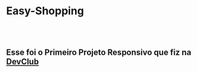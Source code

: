 <h1>Easy-Shopping</h1>
<br>
<br>
<h2>Esse foi o Primeiro Projeto Responsivo que fiz na <a href="https://rodolfomori.com.br/devclub-comercial"/>DevClub</a></h2>
